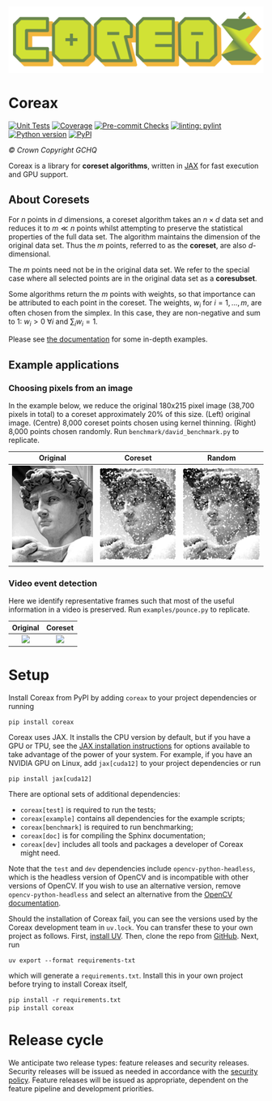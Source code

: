 <div align="center">
    <img alt="Coreax logo" src="https://raw.githubusercontent.com/gchq/coreax/main/documentation/assets/Logo.svg">
</div>

# Coreax

[![Unit Tests](https://github.com/gchq/coreax/actions/workflows/unittests.yml/badge.svg)](https://github.com/gchq/coreax/actions/workflows/unittests.yml)
[![Coverage](https://img.shields.io/endpoint?url=https%3A%2F%2Fraw.githubusercontent.com%2Fgchq%2Fcoreax-metadata%2Frefs%2Fheads%2Fmain%2Fcoverage%2Fcoreax_coverage.json)](https://github.com/gchq/coreax/actions/workflows/coverage.yml)
[![Pre-commit Checks](https://github.com/gchq/coreax/actions/workflows/pre_commit_checks.yml/badge.svg)](https://github.com/gchq/coreax/actions/workflows/pre_commit_checks.yml)
[![linting: pylint](https://img.shields.io/badge/linting-pylint-yellowgreen)](https://github.com/pylint-dev/pylint)
[![Python version](https://img.shields.io/pypi/pyversions/coreax.svg)](https://pypi.org/project/coreax)
[![PyPI](https://img.shields.io/pypi/v/coreax)](https://pypi.org/project/coreax)

_© Crown Copyright GCHQ_

Coreax is a library for **coreset algorithms**, written in <a href="https://jax.readthedocs.io/en/latest/notebooks/quickstart.html" target="_blank">JAX</a> for fast execution and GPU support.

## About Coresets

For $n$ points in $d$ dimensions, a coreset algorithm takes an $n \times d$ data set and
reduces it to $m \ll n$ points whilst attempting to preserve the statistical properties
of the full data set. The algorithm maintains the dimension of the original data set.
Thus the $m$ points, referred to as the **coreset**, are also $d$-dimensional.

The $m$ points need not be in the original data set. We refer to the special case where
all selected points are in the original data set as a **coresubset**.

Some algorithms return the $m$ points with weights, so that importance can be
attributed to each point in the coreset. The weights, $w_i$ for $i=1,...,m$, are often
chosen from the simplex. In this case, they are non-negative and sum to 1:
$w_i >0$ $\forall i$ and $\sum_{i} w_i =1$.

Please see [the documentation](https://coreax.readthedocs.io/en/latest/quickstart.html) for some in-depth examples.


##  Example applications

### Choosing pixels from an image

In the example below, we reduce the original 180x215
pixel image (38,700 pixels in total) to a coreset approximately 20% of this size.
(Left) original image.
(Centre) 8,000 coreset points chosen using kernel thinning.
(Right) 8,000 points chosen randomly.
Run `benchmark/david_benchmark.py` to  replicate.

|               Original                |             Coreset             |               Random                |
|:-------------------------------------:|:-------------------------------:|:-----------------------------------:|
| ![](examples/data/david_original.png) | ![](examples/data/david_kt.png) | ![](examples/data/david_random.png) |


### Video event detection

Here we identify representative frames such that most of the
useful information in a video is preserved.
Run `examples/pounce.py` to replicate.

|            Original             |                 Coreset                 |
|:-------------------------------:|:---------------------------------------:|
| ![](examples/pounce/pounce.gif) | ![](examples/pounce/pounce_coreset.gif) |


# Setup

Install Coreax from PyPI by adding `coreax` to your project dependencies or running
```shell
pip install coreax
```

Coreax uses JAX. It installs the CPU version by default, but if you have a GPU or TPU,
see the
[JAX installation instructions](https://jax.readthedocs.io/en/latest/installation.html)
for options available to take advantage of the power of your system. For example, if you
have an NVIDIA GPU on Linux, add `jax[cuda12]` to your project dependencies or run
```shell
pip install jax[cuda12]
```

There are optional sets of additional dependencies:
* `coreax[test]` is required to run the tests;
* `coreax[example]` contains all dependencies for the example scripts;
* `coreax[benchmark]` is required to run benchmarking;
* `coreax[doc]` is for compiling the Sphinx documentation;
* `coreax[dev]` includes all tools and packages a developer of Coreax might need.

Note that the `test` and `dev` dependencies include `opencv-python-headless`, which is
the headless version of OpenCV and is incompatible with other versions of OpenCV. If you
wish to use an alternative version, remove `opencv-python-headless` and select an
alternative from the
[OpenCV documentation](https://pypi.org/project/opencv-python-headless/).

Should the installation of Coreax fail, you can see the versions used by the Coreax
development team in `uv.lock`. You can transfer these to your own project as follows.
First, [install UV](https://docs.astral.sh/uv/getting-started/installation/). Then,
clone the repo from [GitHub](https://github.com/gchq/coreax). Next, run
```shell
uv export --format requirements-txt
```
which will generate a `requirements.txt`. Install this in your own project before trying
to install Coreax itself,
```shell
pip install -r requirements.txt
pip install coreax
```

# Release cycle

We anticipate two release types: feature releases and security releases. Security
releases will be issued as needed in accordance with the
[security policy](https://github.com/gchq/coreax/security/policy). Feature releases will
be issued as appropriate, dependent on the feature pipeline and development priorities.
